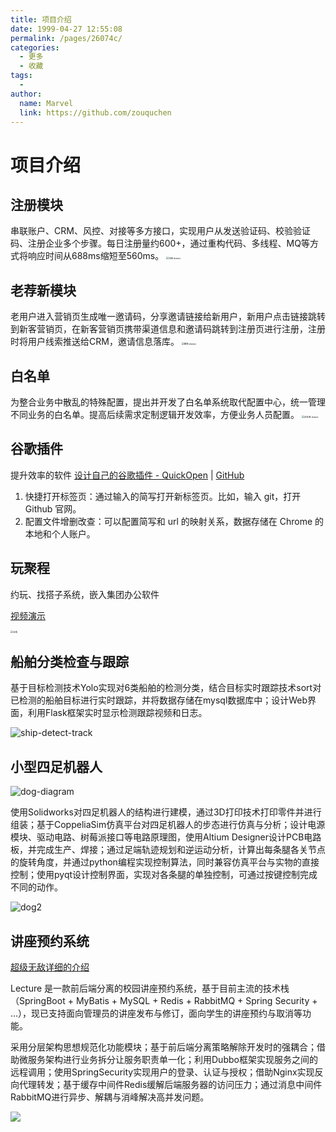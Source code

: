 ```yaml
---
title: 项目介绍
date: 1999-04-27 12:55:08
permalink: /pages/26074c/
categories:
  - 更多
  - 收藏
tags:
  - 
author: 
  name: Marvel
  link: https://github.com/zouquchen
---
```


# 项目介绍

## 注册模块
串联账户、CRM、风控、对接等多方接口，实现用户从发送验证码、校验验证码、注册企业多个步骤。每日注册量约600+，通过重构代码、多线程、MQ等方式将响应时间从688ms缩短至560ms。
<img src="https://marvel-site-imgs-2024.oss-cn-shanghai.aliyuncs.com/%E6%B3%A8%E5%86%8C.drawio.png" alt="注册.drawio" style="zoom:25%;" />

## 老荐新模块
老用户进入营销页生成唯一邀请码，分享邀请链接给新用户，新用户点击链接跳转到新客营销页，在新客营销页携带渠道信息和邀请码跳转到注册页进行注册，注册时将用户线索推送给CRM，邀请信息落库。
<img src="https://marvel-site-imgs-2024.oss-cn-shanghai.aliyuncs.com/%E8%90%A5%E9%94%80.drawio.png" alt="营销.drawio" style="zoom:25%;" />

## 白名单
为整合业务中散乱的特殊配置，提出并开发了白名单系统取代配置中心，统一管理不同业务的白名单。提高后续需求定制逻辑开发效率，方便业务人员配置。
<img src="https://marvel-site-imgs-2024.oss-cn-shanghai.aliyuncs.com/%E7%99%BD%E5%90%8D%E5%8D%95.drawio.png" alt="白名单.drawio" style="zoom:25%;" />

## 谷歌插件
提升效率的软件
[设计自己的谷歌插件 - QuickOpen](https://zouquchen.github.io/pages/fdd4d1/) | [GitHub](https://github.com/zouquchen/chrome-extension-quickopen)

1. 快捷打开标签页：通过输入的简写打开新标签页。比如，输入 git，打开 Github 官网。
2. 配置文件增删改查：可以配置简写和 url 的映射关系，数据存储在 Chrome 的本地和个人账户。

## 玩聚程

约玩、找搭子系统，嵌入集团办公软件

[视频演示](https://www.bilibili.com/video/BV1Hr421g7Tf/)

<img src="https://marvel-site-imgs-2024.oss-cn-shanghai.aliyuncs.com/%E5%90%88%E6%88%90.png" alt="合成" style="zoom: 25%;" />

## 船舶分类检查与跟踪

基于目标检测技术Yolo实现对6类船舶的检测分类，结合目标实时跟踪技术sort对已检测的船舶目标进行实时跟踪，并将数据存储在mysql数据库中；设计Web界面，利用Flask框架实时显示检测跟踪视频和日志。

![ship-detect-track](https://studynote-images.oss-cn-hangzhou.aliyuncs.com/ship-detect-track.gif)

## 小型四足机器人

![dog-diagram](https://studynote-images.oss-cn-hangzhou.aliyuncs.com/dog-diagram.png)

使用Solidworks对四足机器人的结构进行建模，通过3D打印技术打印零件并进行组装；基于CoppeliaSim仿真平台对四足机器人的步态进行仿真与分析；设计电源模块、驱动电路、树莓派接口等电路原理图，使用Altium Designer设计PCB电路板，并完成生产、焊接；通过足端轨迹规划和逆运动分析，计算出每条腿各关节点的旋转角度，并通过python编程实现控制算法，同时兼容仿真平台与实物的直接控制；使用pyqt设计控制界面，实现对各条腿的单独控制，可通过按键控制完成不同的动作。

![dog2](https://studynote-images.oss-cn-hangzhou.aliyuncs.com/dog.gif)

## 讲座预约系统

[超级无敌详细的介绍](https://zouquchen.github.io/pages/cfc705/)

Lecture 是一款前后端分离的校园讲座预约系统，基于目前主流的技术栈（SpringBoot + MyBatis + MySQL + Redis + RabbitMQ + Spring Security + ...），现已支持面向管理员的讲座发布与修订，面向学生的讲座预约与取消等功能。

采用分层架构思想规范化功能模块；基于前后端分离策略解除开发时的强耦合；借助微服务架构进行业务拆分让服务职责单一化；利用Dubbo框架实现服务之间的远程调用；使用SpringSecurity实现用户的登录、认证与授权；借助Nginx实现反向代理转发；基于缓存中间件Redis缓解后端服务器的访问压力；通过消息中间件RabbitMQ进行异步、解耦与消峰解决高并发问题。

![](https://studynote-images.oss-cn-hangzhou.aliyuncs.com/UI_admin_list.png)